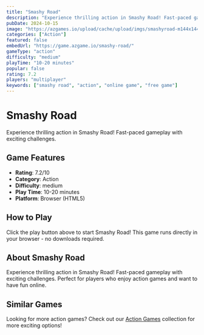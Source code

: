 ```yaml
---
title: "Smashy Road"
description: "Experience thrilling action in Smashy Road! Fast-paced gameplay with exciting challenges."
pubDate: 2024-10-15
image: "https://azgames.io/upload/cache/upload/imgs/smashyroad-m144x144.webp"
categories: ["Action"]
featured: false
embedUrl: "https://game.azgame.io/smashy-road/"
gameType: "action"
difficulty: "medium"
playTime: "10-20 minutes"
popular: false
rating: 7.2
players: "multiplayer"
keywords: ["smashy road", "action", "online game", "free game"]
---
```


# Smashy Road

Experience thrilling action in Smashy Road! Fast-paced gameplay with exciting challenges.

## Game Features

- **Rating**: 7.2/10
- **Category**: Action
- **Difficulty**: medium
- **Play Time**: 10-20 minutes
- **Platform**: Browser (HTML5)

## How to Play

Click the play button above to start Smashy Road! This game runs directly in your browser - no downloads required.

## About Smashy Road

Experience thrilling action in Smashy Road! Fast-paced gameplay with exciting challenges. Perfect for players who enjoy action games and want to have fun online.

## Similar Games

Looking for more action games? Check out our [Action Games](/categories/action) collection for more exciting options!
